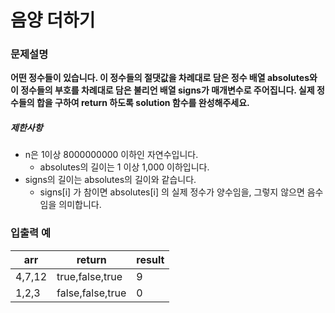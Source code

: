 # 음양 더하기

### 문제설명

**어떤 정수들이 있습니다. 이 정수들의 절댓값을 차례대로 담은 정수 배열 absolutes와 이 정수들의 부호를 차례대로 담은 불리언 배열 signs가 매개변수로 주어집니다. 실제 정수들의 합을 구하여 return 하도록 solution 함수를 완성해주세요.**

##### 제한사항

- n은 1이상 8000000000 이하인 자연수입니다.
  - absolutes의 길이는 1 이상 1,000 이하입니다.
- signs의 길이는 absolutes의 길이와 같습니다.
  - signs[i] 가 참이면 absolutes[i] 의 실제 정수가 양수임을, 그렇지 않으면 음수임을 의미합니다.

### 입출력 예

| arr    | return           | result |
| ------ | ---------------- | ------ |
| 4,7,12 | true,false,true  | 9      |
| 1,2,3  | false,false,true | 0      |
